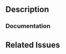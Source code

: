 <!--
  Have any questions? Check out the contributing docs at https://github.com/actionsflow/actionsflow/blob/main/docs/contributing.md, or
  ask in this Pull Request and a Actionsflow maintainer will be happy to help :)
-->

## Description

<!-- Write a brief description of the changes introduced by this PR -->

### Documentation

<!--
  Where is this feature or API documented?

  - If it's a documentation pull request?
    - If so, you can ignore here.
  - If docs exist:
    - Update any references, if relevant. This includes Guides and Actionsflow Internals docs.
  - If no docs exist:
    - Create a stub for documentation at `docs` including bullet points for how to use the feature, code snippets (including from happy path tests), etc.
-->

## Related Issues

<!--
  Link to the issue that is fixed by this PR (if there is one)
  e.g. Fixes #1234

  Link to an issue that is partially addressed by this PR (if there are any)
  e.g. Addresses #1234

  Link to related issues (if there are any)
  e.g. Related to #1234
-->

